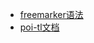 - [freemarker语法](https://www.cnblogs.com/linjiqin/p/3388298.html)
- [poi-tl文档](http://deepoove.com/poi-tl/)